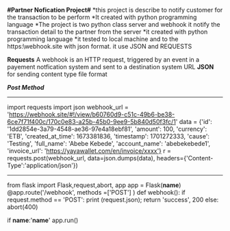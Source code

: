 
**#Partner Nofication Project#**
   *this project is describe to notify customer for the transaction to be perform
   *It created with python programming language 
   *The project is two python class server and webhook it notify the transaction detail to the partner from the server 
   *it created with python programming language
   *it tested to local machine and to the https:\\webhook.site with json format.
    it use JSON and REQUESTS
    
****Requests****
    A webhook is an HTTP request, triggered by an event in a payement notfication system and sent to a destination system URL 
****JSON****
  for sending content type file format 

***Post Method***



*************

import requests
import json
webhook_url = 'https://webhook.site/#!/view/b60760d9-c51c-49b6-be38-6ce7f71f400c/170c0e83-a25b-45b0-9ee9-5b840d50f3fc/1'
data = {'id': '1dd2854e-3a79-4548-ae36-97e4a18ebf81',
  'amount': 100,
  'currency': 'ETB',
  'created_at_time': 1673381836,
  'timestamp': 1701272333,
  'cause': 'Testing',
  'full_name': 'Abebe Kebede',
  'account_name': 'abebekebede1',
  'invoice_url': 'https://yayawallet.com/en/invoice/xxxx'}
r = requests.post(webhook_url, data=json.dumps(data), headers={'Content-Type':'application/json'})

***********

from flask import Flask,request,abort, app
app = Flask(__name__)
@app.route('/webhook', methods =['POST'] )
def webhook():
    if request.method == 'POST':
        print (request.json);
        return 'success', 200
    else:
           abort(400)

if __name__:'__name__'
app.run()






